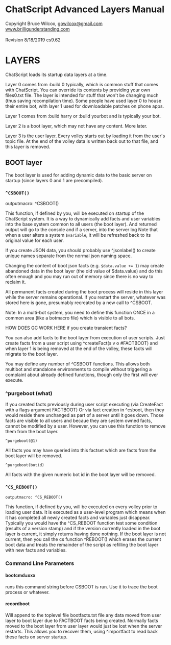 # ChatScript Advanced Layers Manual
Copyright Bruce Wilcox, gowilcox@gmail.com www.brilligunderstanding.com<br>
<br>Revision 8/18/2019 cs9.62


# LAYERS

ChatScript loads its startup data layers at a time.

Layer 0 comes from :build 0 typically, which is common stuff
that comes with ChatScript. You can override its contents by providing
your own files0.txt file. The layer is intended for stuff that won't be
changing much (thus saving recompilation time). Some people have used layer 0
to house their entire bot, with layer 1 used for downloadable patches on phone apps.

Layer 1 comes from :build harry or :build yourbot and is typically your bot.

Layer 2 is a boot layer, which may not have any content. More later.

Layer 3 is the user layer. Every volley starts out by loading it from the user's topic file.
At the end of the volley data is written back out to that file, and this layer is removed.

## BOOT layer

The boot layer is used for adding dynamic data to the basic server on startup (since layers 0 and 1 are
precompiled). 

### `^CSBOOT()`

outputmacro: ^CSBOOT()

This function, if defined by you, will be executed on startup of the ChatScript system. It
is a way to dynamically add facts and user variables into the base system common to all
users (the boot layer). And returned output will go to the console and if a server, into the server log
Note that when a user alters a system `$variable`, it will be refreshed back to its original
value for each user.

If you create JSON data, you should probably use ^jsonlabel() to create unique names separate from the 
normal json naming space. 

Changing the content of boot json facts (e.g. `$data.value += 1`) may create
abandoned data in the boot layer (the old value of $data.value) and do 
this often enough and you may run out of memory since there is no way to reclaim it.

All permanent facts created during the boot process will reside in this layer while the server remains operational.
If you restart the server, whatever was stored here is gone, presumably recreated by a new call to ^CSBOOT.

Note: In a multi-bot system, you need to define this function ONCE in a common area (like a botmacro file) which is visible to all bots.

HOW DOES GC WORK HERE if you create transient facts?

You can also add facts to the boot layer from execution of user scripts.
Just create facts from a user script using ^createFact(s v o #FACTBOOT)
and when layer 1 is being removed at the end of the volley, these facts will migrate to the boot layer.

You may define any number of ^CSBOOT functions.
This allows both multibot and standalone environments to compile without triggering
a complaint about already defined functions, though only the first will ever execute.



### ^purgeboot (what)
If you created facts previously during user script executing (via CreateFact with a flags argument FACTBOOT) Or
via fact creation in ^csboot,
then they would reside there unchanged as part of a server until it goes down. Those facts
are visible to all users and becaue they are system owned facts, cannot be modified by a user.
However, you can use this function to remove them from the boot layer.

```
^purgeboot(@1)
```
All facts you may have queried into this factset which are facts from the boot layer
will be removed.

```
^purgeboot(botid)
```
All facts with the given numeric bot id in the boot layer
will be removed.


### `^CS_REBOOT()`

    outputmacro: ^CS_REBOOT()

This function, if defined by you, will be executed on every volley prior to loading user data.
It is executed as a user-level program which means when it has completed all newly created facts and variables
just disappear. Typically you would have the ^CS_REBOOT function test some condition (results of a version stamp)
and if the version currently loaded in the boot layer is current, it simply returns having done 
nothing. If the boot layer is not current, then you call the cs function ^REBOOT() which erases the current
boot data and treats the remainder of the script as refilling the boot layer with new facts and
variables.

### Command Line Parameters 

#### bootcmd=xxx  

runs this command string before CSBOOT is run.
Use it to trace the boot process or whatever.

#### recordboot

Will append to the toplevel file bootfacts.txt file any data moved from user layer to boot layer due to FACTBOOT facts being
created. Normally facts moved to the boot layer from user layer would just be lost when the
server restarts. This allows you to recover them, using  ^importfact to read 
back these facts on server startup.




